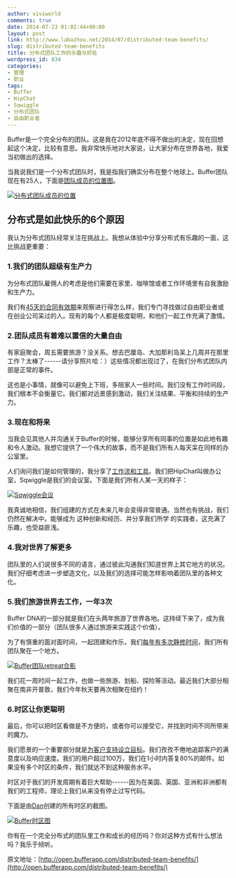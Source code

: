```yaml
---
author: viviworld
comments: true
date: 2014-07-23 01:02:44+00:00
layout: post
link: http://www.labazhou.net/2014/07/distributed-team-benefits/
slug: distributed-team-benefits
title: 分布式团队工作的乐趣与好处
wordpress_id: 834
categories:
- 管理
- 职业
tags:
- Buffer
- HipChat
- Sqwiggle
- 分布式团队
- 自由职业者
---
```


Buffer是一个完全分布的团队。这是我在2012年底不得不做出的决定，现在回想起这个决定，比较有意思。我非常快乐地对大家说，让大家分布在世界各地，我爱当初做出的选择。

当我说我们是一个分布式团队时，我是指我们确实分布在整个地球上。Buffer团队现在有25人，下面是[团队成员的位置图](https://maps.google.com/maps/ms?ie=UTF&msa=0&msid=204529706227414402073.0004fc0888c5db044bf6c&dg=feature)。

[![分布式团队成员的位置](http://www.labazhou.net/wp-content/uploads/2014/07/Distributed-Team.jpg)](http://www.labazhou.net/wp-content/uploads/2014/07/Distributed-Team.jpg)


## 分布式是如此快乐的6个原因


我认为分布式团队经常关注在挑战上。我想从体验中分享分布式有乐趣的一面，这比挑战更重要：


### 1.我们的团队超级有生产力


为分布式团队雇佣人的考虑是他们需要在家里、咖啡馆或者工作环境里有自我激励和生产力。

我们有[45天的合同有效期](http://open.bufferapp.com/inside-buffer-bootcamp/)来观察进行得怎么样，我们专门寻找做过自由职业者或在创业公司呆过的人。现有的每个人都是极度聪明，和他们一起工作充满了激情。


### 2.团队成员有着难以置信的大量自由


有家庭聚会，周五需要旅游？没关系。想去巴厘岛、大加那利岛呆上几周并在那里工作？太棒了------请分享照片哈：）这些情况都出现过了，在我们分布式团队内部是正常的事件。

这也是小事情，就像可以避免上下班，多陪家人一些时间。我们没有工作时间段，我们根本不会衡量它。我们都对远景感到激动，我们关注结果、平衡和持续的生产力。


### 3.现在和将来


当我会见其他人并沟通关于Buffer的时候，能够分享所有同事的位置是如此地有趣和令人激动。我想它提供了一个伟大的故事，而不是我们所有人每天呆在同样的办公室里。

人们询问我们是如何管理的，我分享了[工作流和工具](http://blog.bufferapp.com/the-8-most-important-business-tools-that-keep-our-company-on-track)。我们把HipChat叫做办公室，Sqwiggle是我们的会议室。下面是我们所有人某一天的样子：

[![Sqwiggle会议](http://www.labazhou.net/wp-content/uploads/2014/07/Sqwiggle.png)](http://www.labazhou.net/wp-content/uploads/2014/07/Sqwiggle.png)

我真诚地相信，我们组建的方式在未来几年会变得非常普通。当然也有挑战，我们仍然在解决中。能够成为 这种创新和经历、并分享我们所学 的实践者，这充满了乐趣，也受益匪浅。


### 4.我对世界了解更多


团队里的人们说很多不同的语言，通过彼此沟通我们知道世界上其它地方的状况。我们仔细考虑进一步塑造文化，以及我们的选择可能怎样影响着团队里的各种文化。


### 5.我们旅游世界去工作，一年3次


Buffer DNA的一部分就是我们在头两年旅游了世界各地。这持续下来了，成为我们价值的一部分（团队很多人通过旅游来实践这个价值）。

为了有慎重的面对面时间，一起团建和作乐，我们[每年有多次静修时间](http://open.bufferapp.com/go-international-retreats-3-times-year/)，我们所有团队聚在一个地方。

[![Buffer团队retreat合影](http://www.labazhou.net/wp-content/uploads/2014/07/Buffer-retreat.jpg)](http://www.labazhou.net/wp-content/uploads/2014/07/Buffer-retreat.jpg)

我们花一周时间一起工作，也做一些旅游、划船、探险等活动。最近我们大部分相聚在南非开普敦，我们今年秋天要再次相聚在纽约！


### 6.时区让你更聪明


最后，你可以把时区看做是不方便的，或者你可以接受它，并找到时间不同所带来的魔力。

我们愿景的一个重要部分就是[为客户支持设立目标](http://open.bufferapp.com/buffer-may-happiness-report/)。我们孜孜不倦地追踪客户的满意度以及响应速度。我们的用户超过100万，我们在1小时内答复80%的邮件。如果没有多个时区的条件，我们就达不到这种服务水平。

时区对于我们的开发周期有着巨大帮助------因为在美国、英国、亚洲和非洲都有我们的工程师，理论上我们从来没有停止过写代码。

下面是由[Dan](https://bufferapp.com/about/team#dan)创建的所有时区的截图。

[![Buffer时区图](http://www.labazhou.net/wp-content/uploads/2014/07/Buffer-timezone.png)](http://www.labazhou.net/wp-content/uploads/2014/07/Buffer-timezone.png)

你有在一个完全分布式的团队里工作和成长的经历吗？你对这种方式有什么想法吗？我乐于倾听。

原文地址：[http://open.bufferapp.com/distributed-team-benefits/](http://open.bufferapp.com/distributed-team-benefits/)
